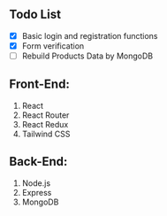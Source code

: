 ## Todo List

- [x] Basic login and registration functions
- [x] Form verification
- [ ] Rebuild Products Data by MongoDB

## Front-End:

1. React
2. React Router
3. React Redux
4. Tailwind CSS

## Back-End:

1. Node.js
2. Express
3. MongoDB
